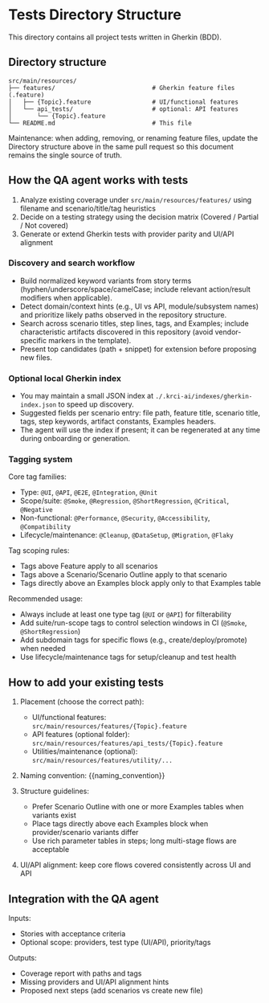 # Tests Directory Structure

This directory contains all project tests written in Gherkin (BDD).

## Directory structure

```
src/main/resources/
├── features/                           # Gherkin feature files (.feature)
│   ├── {Topic}.feature                 # UI/functional features
│   └── api_tests/                      # optional: API features
│       └── {Topic}.feature
└── README.md                           # This file
```

Maintenance: when adding, removing, or renaming feature files, update the Directory structure above in the same pull request so this document remains the single source of truth.

## How the QA agent works with tests

1. Analyze existing coverage under `src/main/resources/features/` using filename and scenario/title/tag heuristics
2. Decide on a testing strategy using the decision matrix (Covered / Partial / Not covered)
3. Generate or extend Gherkin tests with provider parity and UI/API alignment

### Discovery and search workflow

- Build normalized keyword variants from story terms (hyphen/underscore/space/camelCase; include relevant action/result modifiers when applicable).
- Detect domain/context hints (e.g., UI vs API, module/subsystem names) and prioritize likely paths observed in the repository structure.
- Search across scenario titles, step lines, tags, and Examples; include characteristic artifacts discovered in this repository (avoid vendor-specific markers in the template).
- Present top candidates (path + snippet) for extension before proposing new files.

### Optional local Gherkin index

- You may maintain a small JSON index at `./.krci-ai/indexes/gherkin-index.json` to speed up discovery.
- Suggested fields per scenario entry: file path, feature title, scenario title, tags, step keywords, artifact constants, Examples headers.
- The agent will use the index if present; it can be regenerated at any time during onboarding or generation.

### Tagging system

Core tag families:
- Type: `@UI`, `@API`, `@E2E`, `@Integration`, `@Unit`
- Scope/suite: `@Smoke`, `@Regression`, `@ShortRegression`, `@Critical`, `@Negative`
- Non-functional: `@Performance`, `@Security`, `@Accessibility`, `@Compatibility`
- Lifecycle/maintenance: `@Cleanup`, `@DataSetup`, `@Migration`, `@Flaky`

Tag scoping rules:
- Tags above Feature apply to all scenarios
- Tags above a Scenario/Scenario Outline apply to that scenario
- Tags directly above an Examples block apply only to that Examples table

Recommended usage:
- Always include at least one type tag (`@UI` or `@API`) for filterability
- Add suite/run-scope tags to control selection windows in CI (`@Smoke`, `@ShortRegression`)
- Add subdomain tags for specific flows (e.g., create/deploy/promote) when needed
- Use lifecycle/maintenance tags for setup/cleanup and test health

## How to add your existing tests

1. Placement (choose the correct path):
   - UI/functional features: `src/main/resources/features/{Topic}.feature`
   - API features (optional folder): `src/main/resources/features/api_tests/{Topic}.feature`
   - Utilities/maintenance (optional): `src/main/resources/features/utility/...`

2. Naming convention: {{naming_convention}}

3. Structure guidelines:
   - Prefer Scenario Outline with one or more Examples tables when variants exist
   - Place tags directly above each Examples block when provider/scenario variants differ
   - Use rich parameter tables in steps; long multi-stage flows are acceptable

4. UI/API alignment: keep core flows covered consistently across UI and API

## Integration with the QA agent

Inputs:
- Stories with acceptance criteria
- Optional scope: providers, test type (UI/API), priority/tags

Outputs:
- Coverage report with paths and tags
- Missing providers and UI/API alignment hints
- Proposed next steps (add scenarios vs create new file)




